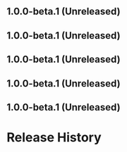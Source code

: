 ## 1.0.0-beta.1 (Unreleased)


## 1.0.0-beta.1 (Unreleased)


## 1.0.0-beta.1 (Unreleased)


## 1.0.0-beta.1 (Unreleased)


## 1.0.0-beta.1 (Unreleased)


# Release History


